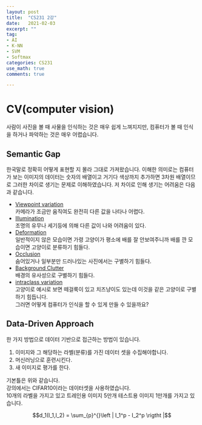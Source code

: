 ```yaml
---
layout: post
title:  "CS231 2강"
date:   2021-02-03
excerpt: ""
tag: 
- AI
- K-NN
- SVM
- Softmax
categories: CS231
use_math: true
comments: true

---
```

# CV(computer vision)
사람이 사진을 볼 때 사물을 인식하는 것은 매우 쉽게 느껴지지만, 컴퓨터가 볼 때 인식을 하거나 파악하는 것은 매우 어렵습니다.   
## Semantic Gap
한국말로 정확히 어떻게 표현할 지 몰라 그대로 가져왔습니다. 이해한 의미로는 컴퓨터가 보는 이미지의 데이터는 숫자의 배열이고 거기다 색상까지 추가하면 3차원 배열이므로 그러한 차이로 생기는 문제로 이해하였습니다. 저 차이로 인해 생기는 어려움은 다음과 같습니다. 
-  [Viewpoint variation ](https://drive.google.com/file/d/1FfyVH5DdLTklUBioydtFZDpYoWcunPzG/view?usp=sharing)  
카메라가 조금만 움직여도 완전히 다른 값을 나타나 어렵다.
- [Illumination](https://drive.google.com/file/d/1zpWKYjDIbVCTWeWDWdJx04HT05U-msgM/view?usp=sharing)  
조명의 유무나 세기등에 의해 다른 값이 나와 어려움이 있다.
- [Deformation ](https://drive.google.com/file/d/1VNxq-7lCukNQ1Jnv23yx0TbaNSSd3L7p/view?usp=sharing)  
일반적이지 않은 모습이면 가령 고양이가 평소에 배를 잘 안보여주니까 배를 깐 모습이면 고양이로 분류하기 힘들다.
- [Occlusion](https://drive.google.com/file/d/1rEN2V5c4v-45OZgr0ETB-dN8BJQlIpgR/view?usp=sharing)  
숨어있거나 일부분만 드러나있는 사진에서는 구별하기 힘들다.
- [Background Clutter](https://drive.google.com/file/d/1znYWjYwkHbPUqjeS1i0R8k2tvYO20c3j/view?usp=sharing)  
배경의 유사성으로 구별하기 힘들다.
- [intraclass variation](https://drive.google.com/file/d/1fAf3Bo02J-Fy6ZIbrRWMMwlavsL6Uk0H/view?usp=sharing)  
고양이로 예시로 보면 떼걸룩이 있고 치즈냥이도 있는데 이것을 같은 고양이로 구별하기 힘듭니다.  
그러면 어떻게 컴퓨터가 인식을 할 수 있게 만들 수 있을까요?
## Data-Driven Approach
한 가지 방법으로 데이터 기반으로 접근하는 방법이 있습니다.  
1. 이미지와 그 해당하는 라벨(분류)를 가진 데이터 셋을 수집해야합니다.
2. 머신러닝으로 훈련시킨다.
3. 새 이미지로 평가를 한다.

기본틀은 위와 같습니다.  
강의에서는 CIFAR10이라는 데이터셋을 사용하였습니다.  
10개의 라벨을 가지고 있고 트레인용 이미지 5만개 테스트용 이미지 1만개를 가지고 있습니다.  
``` math
d_1(I_1,I_2) = \sum_{p}^{}\left | I_1^p - I_2^p \rigtht |
```